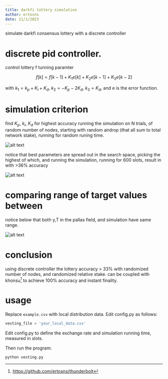 ```yaml
---
title: darkfi lottery simulation
author: ertosns
date: 11/1/2023
---
```


simulate darkfi consensus lottery with a discrete controller

# discrete pid controller.
control lottery f tunning paramter

$$f[k] = f[k-1] + K_1e[k] + K_2e[k-1] + K_3e[k-2]$$

with $k_1 = k_p + K_i + K_d$,  $k_2 = -K_p -2K_d$,  $k_3 = K_d$, and e is the error function.

# simulation criterion
find $K_p$, $k_i$, $K_d$ for highest accuracy running the simulation on N trials, of random number of nodes, starting with random airdrop (that all sum to total network stake), running for random runing time.

![alt text](https://github.com/darkrenaissance/darkfi/blob/master/script/research/lotterysim/img/heuristics.png?raw=true)

notice that best parameters are spread out in the search space, picking the highest of which, and running the simulation, running for 600 slots, result in with >36% accuracy

![alt text](https://github.com/darkrenaissance/darkfi/blob/master/script/research/lotterysim/img/f_history_processed.png?raw=true)

# comparing range of target values between

notice below that both y,T in the pallas field, and simulation have same range.

![alt text](https://github.com/darkrenaissance/darkfi/blob/master/script/research/lotterysim/img/lottery_dist.png?raw=true)

# conclusion

using discrete controller the lottery accuracy > 33% with randomized number of nodes, and randomized relative stake.
can be coupled with khonsu[^1] to achieve 100% accuracy and instant finality.

# usage

Replace `example.csv` with local distribution data. Edit config.py as follows:

```python
vesting_file = 'your_local_data.csv'
```

Edit config.py to define the exchange rate and simulation running time,
measured in slots.

Then run the program:

```shell
python vesting.py
```

[^1]: https://github.com/ertosns/thunderbolt

